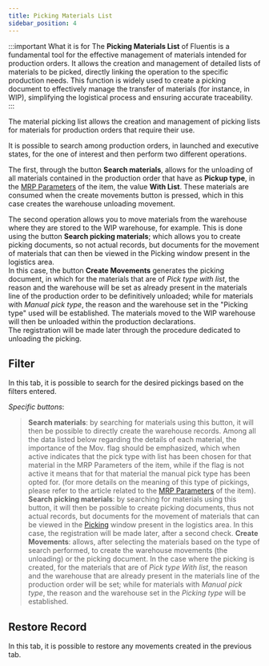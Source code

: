 ```yaml
---
title: Picking Materials List
sidebar_position: 4
---
```


:::important What it is for
The **Picking Materials List** of Fluentis is a fundamental tool for the effective management of materials intended for production orders. It allows the creation and management of detailed lists of materials to be picked, directly linking the operation to the specific production needs. This function is widely used to create a picking document to effectively manage the transfer of materials (for instance, in WIP), simplifying the logistical process and ensuring accurate traceability.
:::

The material picking list allows the creation and management of picking lists for materials for production orders that require their use.

It is possible to search among production orders, in launched and executive states, for the one of interest and then perform two different operations.

The first, through the button **Search materials**, allows for the unloading of all materials contained in the production order that have as **Pickup type**, in the [MRP Parameters](/docs/configurations/parameters/production/mrp-parameters/search-mrp-parameters) of the item, the value **With List**. These materials are consumed when the create movements button is pressed, which in this case creates the warehouse unloading movement.

The second operation allows you to move materials from the warehouse where they are stored to the WIP warehouse, for example. This is done using the button **Search picking materials**; which allows you to create picking documents, so not actual records, but documents for the movement of materials that can then be viewed in the Picking window present in the logistics area.                
In this case, the button **Create Movements** generates the picking document, in which for the materials that are of *Pick type with list*, the reason and the warehouse will be set as already present in the materials line of the production order to be definitively unloaded; while for materials with *Manual pick type*, the reason and the warehouse set in the "Picking type" used will be established. The materials moved to the WIP warehouse will then be unloaded within the production declarations.            
The registration will be made later through the procedure dedicated to unloading the picking.        

## Filter

In this tab, it is possible to search for the desired pickings based on the filters entered.

*Specific buttons*:

> **Search materials**: by searching for materials using this button, it will then be possible to directly create the warehouse records. Among all the data listed below regarding the details of each material, the importance of the Mov. flag should be emphasized, which when active indicates that the pick type with list has been chosen for that material in the MRP Parameters of the item, while if the flag is not active it means that for that material the manual pick type has been opted for. (for more details on the meaning of this type of pickings, please refer to the article related to the [MRP Parameters](/docs/configurations/parameters/production/mrp-parameters/search-mrp-parameters) of the item).  
> **Search picking materials**: by searching for materials using this button, it will then be possible to create picking documents, thus not actual records, but documents for the movement of materials that can be viewed in the [Picking](/docs/logistics/picking/search-picking) window present in the logistics area. In this case, the registration will be made later, after a second check. 
> **Create Movements**: allows, after selecting the materials based on the type of search performed, to create the warehouse movements (the unloading) or the picking document. In the case where the picking is created, for the materials that are of *Pick type With list*, the reason and the warehouse that are already present in the materials line of the production order will be set; while for materials with *Manual pick type*, the reason and the warehouse set in the *Picking type* will be established.

## Restore Record

In this tab, it is possible to restore any movements created in the previous tab.